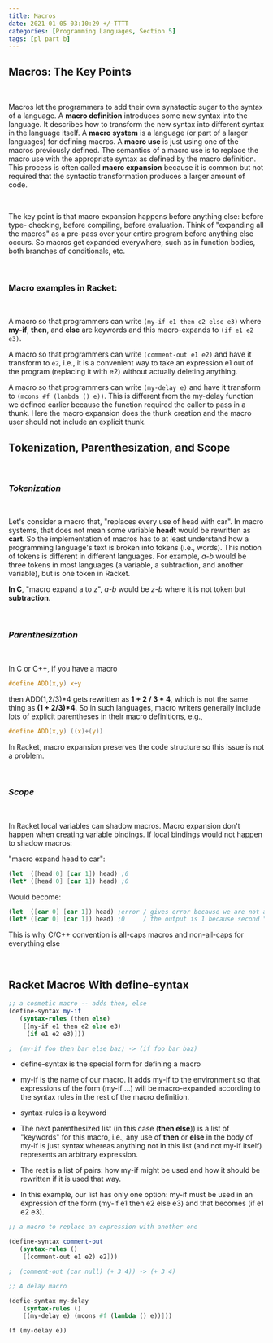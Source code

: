 ```yaml
---
title: Macros
date: 2021-01-05 03:10:29 +/-TTTT
categories: [Programming Languages, Section 5]
tags: [pl part b]  
---
```


## Macros: The Key Points

<br/>

Macros let the programmers to add their own synatactic sugar to the syntax of a
language. A **macro definition** introduces some new syntax into the language. It 
describes how to transform the new syntax into different syntax in the language
itself. A **macro system** is a language (or part of a larger languages) for 
defining macros. A **macro use** is just using one of the macros previously 
defined. The semantics of a macro use is to replace the macro use with the 
appropriate syntax as defined by the macro definition. This process
is often called **macro expansion** because it is common but not required that 
the syntactic transformation produces a larger amount of code.

<br/>


The key point is that macro expansion happens before anything else: before type-
checking, before compiling, before evaluation. Think of "expanding all the macros" as a pre-pass over your
entire program before anything else occurs. So macros get expanded everywhere, such as in function bodies,
both branches of conditionals, etc.

<br/>


### Macro examples in Racket:

<br/>

A macro so that programmers can write `(my-if e1 then e2 else e3)` where **my-if**, **then**, and **else**
are keywords and this macro-expands to `(if e1 e2 e3)`.

A macro so that programmers can write `(comment-out e1 e2)` and have it transform to `e2`, i.e., it is
a convenient way to take an expression e1 out of the program (replacing it with e2) without actually
deleting anything.

A macro so that programmers can write `(my-delay e)` and have it transform to `(mcons #f (lambda () e))`.
This is different from the my-delay function we defined earlier because the function required the caller
to pass in a thunk. Here the macro expansion does the thunk creation and the macro user should not
include an explicit thunk.


## Tokenization, Parenthesization, and Scope

<br/>


### _Tokenization_

<br/>

Let's consider a macro that, "replaces every use of head with car". In macro systems, that does not mean
some variable __headt__ would be rewritten as __cart__. So the implementation of macros has to at least understand
how a programming language's text is broken into tokens (i.e., words). This notion of tokens is different in
different languages. For example, _a-b_ would be three tokens in most languages (a variable, a subtraction,
and another variable), but is one token in Racket.

**In C**, "macro expand a to z",  _a-b_ would be _z-b_ where it is not token but **subtraction**.

<br/>


### _Parenthesization_

<br/>

In C or C++, if you have a macro

``` C
#define ADD(x,y) x+y
```
then ADD(1,2/3)*4 gets rewritten as __1 + 2 / 3 * 4__, which is not the same thing as
__(1 + 2/3)*4__. So in such languages, macro writers generally include lots of 
explicit parentheses in their macro definitions, e.g.,
``` C
#define ADD(x,y) ((x)+(y))
```
In Racket, macro expansion preserves the code structure so this issue is not 
a problem.

<br/>


### _Scope_

<br/>


In Racket local variables can shadow macros. Macro expansion don't happen when
creating variable bindings. If local bindings would not happen to shadow macros:

"macro expand head to car":
```scheme
(let  ([head 0] [car 1]) head) ;0
(let* ([head 0] [car 1]) head) ;0
```
Would become:
```scheme
(let  ([car 0] [car 1]) head) ;error / gives error because we are not allowed declare the same variable twice in the same let expression.
(let* ([car 0] [car 1]) head) ;0     / the output is 1 because second "car" is shadowing the first "car", but we meant to refer first "car" which has value "0"
```

This is why C/C++ convention is all-caps macros and non-all-caps for everything else


<br/>


## Racket Macros With define-syntax

```scheme
;; a cosmetic macro -- adds then, else
(define-syntax my-if
   (syntax-rules (then else)
	[(my-if e1 then e2 else e3)
	 (if e1 e2 e3)]))

;  (my-if foo then bar else baz) -> (if foo bar baz)
```

* define-syntax is the special form for defining a macro

* my-if is the name of our macro. It adds my-if to the environment so that expressions of the form
  (my-if ...) will be macro-expanded according to the syntax rules in the rest of the macro definition.

* syntax-rules is a keyword

* The next parenthesized list (in this case (**then else**)) is a list of "keywords" for this macro, i.e., any
use of **then** or **else** in the body of my-if is just syntax whereas anything not in this list (and not
my-if itself) represents an arbitrary expression.

* The rest is a list of pairs: how my-if might be used and how it should be rewritten if it is used that
way.

* In this example, our list has only one option: my-if must be used in an expression of the form
(my-if e1 then e2 else e3) and that becomes (if e1 e2 e3).

```scheme
;; a macro to replace an expression with another one

(define-syntax comment-out
   (syntax-rules ()
	[(comment-out e1 e2) e2]))

;  (comment-out (car null) (+ 3 4)) -> (+ 3 4)

```
```scheme
;; A delay macro

(defie-syntax my-delay
	(syntax-rules ()
	[(my-delay e) (mcons #f (lambda () e))]))

(f (my-delay e))
```